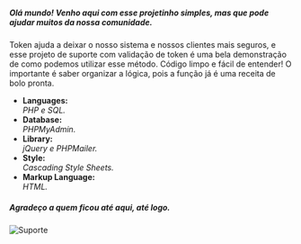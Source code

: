 <h5>Olá mundo! Venho aqui com esse projetinho simples, mas que pode ajudar muitos da nossa comunidade.</h5>
<p>Token ajuda a deixar o nosso sistema e nossos clientes mais seguros, e esse projeto de suporte com validação de token é uma bela demonstração de como podemos utilizar esse método. Código limpo e fácil de entender! O importante é saber organizar a lógica, pois a função já é uma receita de bolo pronta.</p>



<ul>
<li>
  <strong>Languages: <br /></strong>
  <i>PHP e SQL.</i>
 </li>

<li>
  <strong>Database: </br /></strong>
  <i>PHPMyAdmin.</i>
</li>

<li>
  <strong>Library: <br /></strong>
  <i>jQuery e PHPMailer.</i>
</li>

<li>
  <strong>Style: <br /></strong>
  <i>Cascading Style Sheets.</i>
</li>

<li>
  <strong>Markup Language: <br /></strong>
  <i>HTML.</i>
</li>
</ul>

<h5>Agradeço a quem ficou até aqui, até logo.</h5>



![Suporte](https://user-images.githubusercontent.com/89032013/140661255-e0ad4993-2fad-4a15-9c92-36a4fa434354.gif)

